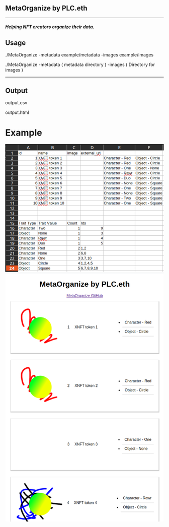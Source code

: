 ## MetaOrganize by PLC.eth

---

##### Helping NFT creators organize their data.


## Usage 

./MetaOrganize -metadata example/metadata -images example/images

./MetaOrganize -metadata ( metadata directory ) -images ( Directory for images ) 

---

## Output 

output.csv 

output.html

# Example 

![Output CSV](https://raw.githubusercontent.com/developerPLC/MetaOrganize/main/screenshots/example.png)
![Output HTML](https://raw.githubusercontent.com/developerPLC/MetaOrganize/main/screenshots/HTML.png)